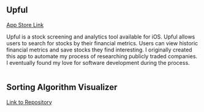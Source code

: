 ## Upful
[App Store Link](https://apps.apple.com/us/app/upful/id1447909027)

Upful is a stock screening and analytics tool available for iOS. Upful allows users to search for stocks by their financial metrics. Users can view historic financial metrics and save stocks they find interesting. I originally created this app to automate my process of researching publicly traded companies. I eventually found my love for software development during the process.

<a href="https://imgflip.com/gif/3j1qe8"><img src="https://i.imgflip.com/3j1qe8.gif" title=""/></a> 


## Sorting Algorithm Visualizer
[Link to Repository](https://github.com/syanik94/Swift-Sorting-Visualizer)


